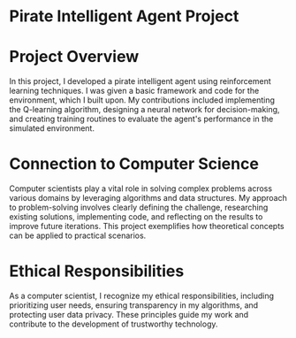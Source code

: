 # Pirate Intelligent Agent Project
# Project Overview
In this project, I developed a pirate intelligent agent using reinforcement learning techniques. I was given a basic framework and code for the environment, which I built upon. My contributions included implementing the Q-learning algorithm, designing a neural network for decision-making, and creating training routines to evaluate the agent's performance in the simulated environment.

# Connection to Computer Science
Computer scientists play a vital role in solving complex problems across various domains by leveraging algorithms and data structures. My approach to problem-solving involves clearly defining the challenge, researching existing solutions, implementing code, and reflecting on the results to improve future iterations. This project exemplifies how theoretical concepts can be applied to practical scenarios.

# Ethical Responsibilities
As a computer scientist, I recognize my ethical responsibilities, including prioritizing user needs, ensuring transparency in my algorithms, and protecting user data privacy. These principles guide my work and contribute to the development of trustworthy technology.
